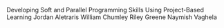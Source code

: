 Developing Soft and Parallel Programming Skills Using Project-Based Learning
Jordan Aletraris
William Chumley
Riley Greene
Naymish Vaghela

